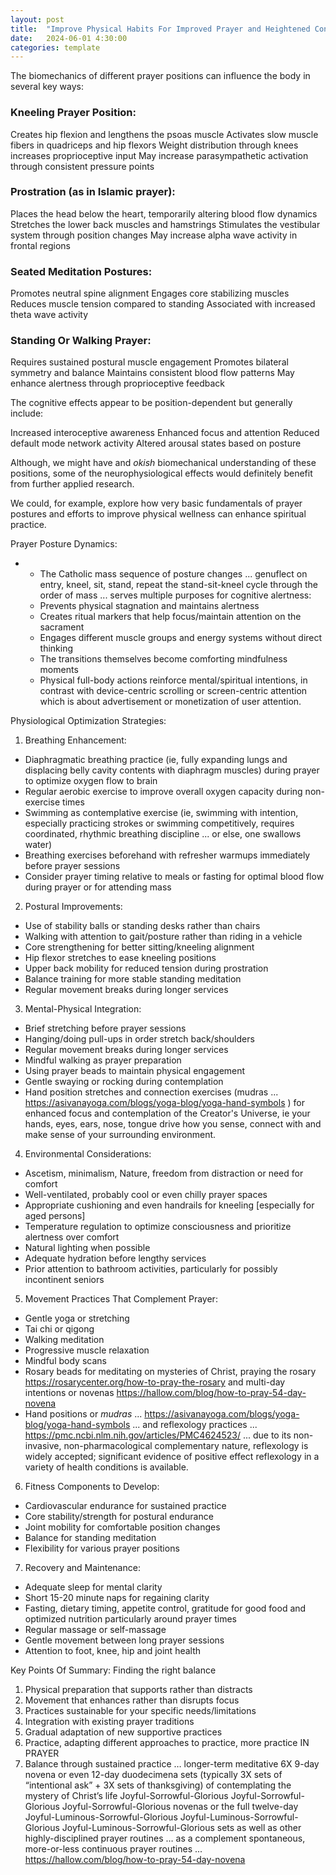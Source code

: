 ```yaml
---
layout: post
title:  "Improve Physical Habits For Improved Prayer and Heightened Conscious Attentiveness During Prayer"
date:   2024-06-01 4:30:00
categories: template
---
```


The biomechanics of different prayer positions can influence the body in several key ways:

### Kneeling Prayer Position:

Creates hip flexion and lengthens the psoas muscle
Activates slow muscle fibers in quadriceps and hip flexors
Weight distribution through knees increases proprioceptive input
May increase parasympathetic activation through consistent pressure points


### Prostration (as in Islamic prayer):

Places the head below the heart, temporarily altering blood flow dynamics
Stretches the lower back muscles and hamstrings
Stimulates the vestibular system through position changes
May increase alpha wave activity in frontal regions

### Seated Meditation Postures:

Promotes neutral spine alignment
Engages core stabilizing muscles
Reduces muscle tension compared to standing
Associated with increased theta wave activity

### Standing Or Walking Prayer:

Requires sustained postural muscle engagement
Promotes bilateral symmetry and balance
Maintains consistent blood flow patterns
May enhance alertness through proprioceptive feedback

The cognitive effects appear to be position-dependent but generally include:

Increased interoceptive awareness
Enhanced focus and attention
Reduced default mode network activity
Altered arousal states based on posture

Although, we might have and *okish* biomechanical understanding of these positions, some of the neurophysiological effects would definitely benefit from further applied research. 

We could, for example, explore how very basic fundamentals of prayer postures and efforts to improve physical wellness can enhance spiritual practice.

Prayer Posture Dynamics:

- - The Catholic mass sequence of posture changes ... genuflect on entry, kneel, sit, stand, repeat the stand-sit-kneel cycle through the order of mass ... serves multiple purposes for cognitive alertness:
  - Prevents physical stagnation and maintains alertness
  - Creates ritual markers that help focus/maintain attention on the sacrament
  - Engages different muscle groups and energy systems without direct thinking
  - The transitions themselves become comforting mindfulness moments
  - Physical full-body actions reinforce mental/spiritual intentions, in contrast with device-centric scrolling or screen-centric attention which is about advertisement or monetization of user attention.

Physiological Optimization Strategies:

1. Breathing Enhancement:
- Diaphragmatic breathing practice (ie, fully expanding lungs and displacing belly cavity contents with diaphragm muscles) during prayer to optimize oxygen flow to brain
- Regular aerobic exercise to improve overall oxygen capacity during non-exercise times
- Swimming as contemplative exercise (ie, swimming with intention, especially practicing strokes or swimming competitively, requires coordinated, rhythmic breathing discipline ... or else, one swallows water)
- Breathing exercises beforehand with refresher warmups immediately before prayer sessions
- Consider prayer timing relative to meals or fasting for optimal blood flow during prayer or for attending mass

2. Postural Improvements:
- Use of stability balls or standing desks rather than chairs
- Walking with attention to gait/posture rather than riding in a vehicle
- Core strengthening for better sitting/kneeling alignment
- Hip flexor stretches to ease kneeling positions
- Upper back mobility for reduced tension during prostration
- Balance training for more stable standing meditation
- Regular movement breaks during longer services

3. Mental-Physical Integration:
- Brief stretching before prayer sessions
- Hanging/doing pull-ups in order stretch back/shoulders
- Regular movement breaks during longer services
- Mindful walking as prayer preparation
- Using prayer beads to maintain physical engagement
- Gentle swaying or rocking during contemplation
- Hand position stretches and connection exercises (mudras ... https://asivanayoga.com/blogs/yoga-blog/yoga-hand-symbols ) for enhanced focus and contemplation of the Creator's Universe, ie your hands, eyes, ears, nose, tongue drive how you sense, connect with and make sense of your surrounding environment.

4. Environmental Considerations:
- Ascetism, minimalism, Nature, freedom from distraction or need for comfort
- Well-ventilated, probably cool or even chilly prayer spaces
- Appropriate cushioning and even handrails for kneeling [especially for aged persons]
- Temperature regulation to optimize consciousness and prioritize alertness over comfort
- Natural lighting when possible
- Adequate hydration before lengthy services
- Prior attention to bathroom activities, particularly for possibly incontinent seniors

5. Movement Practices That Complement Prayer:
- Gentle yoga or stretching
- Tai chi or qigong
- Walking meditation
- Progressive muscle relaxation
- Mindful body scans
- Rosary beads for meditating on mysteries of Christ, praying the rosary https://rosarycenter.org/how-to-pray-the-rosary and multi-day intentions or novenas https://hallow.com/blog/how-to-pray-54-day-novena 
- Hand positions or *mudras* ... https://asivanayoga.com/blogs/yoga-blog/yoga-hand-symbols ... and reflexology practices ... https://pmc.ncbi.nlm.nih.gov/articles/PMC4624523/ ... due to its non-invasive, non-pharmacological complementary nature, reflexology is widely accepted; significant evidence of positive effect reflexology in a variety of health conditions is available.

6. Fitness Components to Develop:
- Cardiovascular endurance for sustained practice
- Core stability/strength for postural endurance
- Joint mobility for comfortable position changes
- Balance for standing meditation
- Flexibility for various prayer positions

7. Recovery and Maintenance:
- Adequate sleep for mental clarity
- Short 15-20 minute naps for regaining clarity
- Fasting, dietary timing, appetite control, gratitude for good food and optimized nutrition particularly around prayer times
- Regular massage or self-massage
- Gentle movement between long prayer sessions
- Attention to foot, knee, hip and joint health

Key Points Of Summary: Finding the right balance

1. Physical preparation that supports rather than distracts
2. Movement that enhances rather than disrupts focus
3. Practices sustainable for your specific needs/limitations
4. Integration with existing prayer traditions
5. Gradual adaptation of new supportive practices
6. Practice, adapting different approaches to practice, more practice IN PRAYER
7. Balance through sustained practice … longer-term meditative 6X 9-day novena or even 12-day duodecimena sets (typically 3X sets of “intentional ask” + 3X sets of thanksgiving) of contemplating the mystery of Christ’s life Joyful-Sorrowful-Glorious Joyful-Sorrowful-Glorious Joyful-Sorrowful-Glorious novenas or the full twelve-day Joyful-Luminous-Sorrowful-Glorious Joyful-Luminous-Sorrowful-Glorious Joyful-Luminous-Sorrowful-Glorious sets as well as other highly-disciplined prayer routines … as a complement spontaneous, more-or-less continuous prayer routines ... https://hallow.com/blog/how-to-pray-54-day-novena


